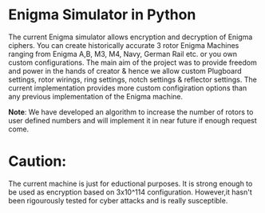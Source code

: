 # Enigma Simulator in Python
The current Enigma simulator allows encryption and decryption of Enigma ciphers. You can create historically accurate 3 rotor Enigma Machines ranging from Enigma A,B, M3, M4, Navy, German Rail etc. or you own custom configurations. The main aim of the project was to provide freedom and power in the hands of creator & hence we allow custom Plugboard settings, rotor wirings, ring settings, notch settings & reflector settings. The current implementation provides more custom configiration options than any previous implementation of the Enigma machine.<br> 

<b>Note</b>: We have developed an algorithm to increase the number of rotors to user defined numbers and will implement it in near future if enough request come. 
# Caution:
The current machine is just for eductional purposes. It is strong enough to be used as encryption based on 3x10^114 configuration. However,it hasn't been rigourously tested for cyber attacks and is really susceptible. 
